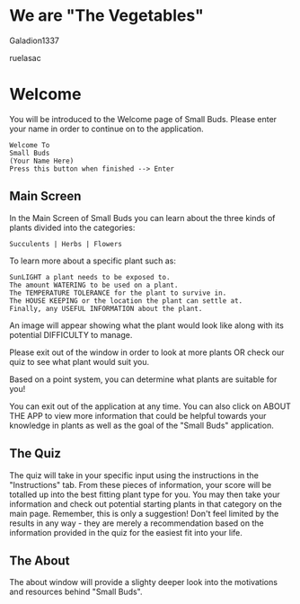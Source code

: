 # We are "The Vegetables"

Galadion1337

ruelasac

# Welcome

You will be introduced to the Welcome page of Small Buds. Please enter your name in order to continue on to the application.

```
Welcome To
Small Buds
(Your Name Here)
Press this button when finished --> Enter
```

## Main Screen

In the Main Screen of Small Buds you can learn about the three kinds of plants divided into the categories:

```
Succulents | Herbs | Flowers
```

To learn more about a specific plant such as:
```
SunLIGHT a plant needs to be exposed to.
The amount WATERING to be used on a plant.
The TEMPERATURE TOLERANCE for the plant to survive in.
The HOUSE KEEPING or the location the plant can settle at.
Finally, any USEFUL INFORMATION about the plant.
```

An image will appear showing what the plant would look like along with its potential DIFFICULTY to manage.

Please exit out of the window in order to look at more plants OR check our quiz to see what plant would suit you.

Based on a point system, you can determine what plants are suitable for you!

You can exit out of the application at any time. You can also click on ABOUT THE APP to view more information that could be helpful towards your knowledge in plants as well as the goal of the "Small Buds" application.

## The Quiz

The quiz will take in your specific input using the instructions in the "Instructions" tab. From these pieces of information, your score will be totalled up into the best fitting plant type for you. You may then take your information and check out potential starting plants in that category on the main page. Remember, this is only a suggestion! Don't feel limited by the results in any way - they are merely a recommendation based on the information provided in the quiz for the easiest fit into your life.

## The About

The about window will provide a slighty deeper look into the motivations and resources behind "Small Buds".
